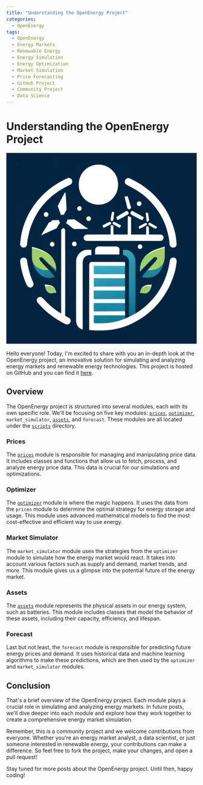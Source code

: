 ```yaml
---
title: "Understanding the OpenEnergy Project"
categories:
  - OpenEnergy
tags:
  - OpenEnergy
  - Energy Markets
  - Renewable Energy
  - Energy Simulation
  - Energy Optimization
  - Market Simulation
  - Price Forecasting
  - GitHub Project
  - Community Project
  - Data Science
---
```

# Understanding the OpenEnergy Project

![OpenEnergy Logo](https://github.com/koulakhilesh/OpenEnergy/blob/master/images/logo_oe.png)

Hello everyone! Today, I'm excited to share with you an in-depth look at the OpenEnergy project, an innovative solution for simulating and analyzing energy markets and renewable energy technologies. This project is hosted on GitHub and you can find it [here](https://github.com/koulakhilesh/OpenEnergy/).

## Overview

The OpenEnergy project is structured into several modules, each with its own specific role. We'll be focusing on five key modules: [`prices`](https://github.com/koulakhilesh/OpenEnergy/tree/master/scripts/prices), [`optimizer`](https://github.com/koulakhilesh/OpenEnergy/tree/master/scripts/optimizer), `market_simulator`, [`assets`](https://github.com/koulakhilesh/OpenEnergy/tree/master/scripts/assets), and `forecast`. These modules are all located under the [`scripts`](https://github.com/koulakhilesh/OpenEnergy/tree/main/scripts) directory.

### Prices

The [`prices`](https://github.com/koulakhilesh/OpenEnergy/tree/master/scripts/prices) module is responsible for managing and manipulating price data. It includes classes and functions that allow us to fetch, process, and analyze energy price data. This data is crucial for our simulations and optimizations.

### Optimizer

The [`optimizer`](https://github.com/koulakhilesh/OpenEnergy/tree/master/scripts/optimizer) module is where the magic happens. It uses the data from the `prices` module to determine the optimal strategy for energy storage and usage. This module uses advanced mathematical models to find the most cost-effective and efficient way to use energy.

### Market Simulator

The `market_simulator` module uses the strategies from the `optimizer` module to simulate how the energy market would react. It takes into account various factors such as supply and demand, market trends, and more. This module gives us a glimpse into the potential future of the energy market.

### Assets

The [`assets`](https://github.com/koulakhilesh/OpenEnergy/tree/master/scripts/assets) module represents the physical assets in our energy system, such as batteries. This module includes classes that model the behavior of these assets, including their capacity, efficiency, and lifespan.

### Forecast

Last but not least, the `forecast` module is responsible for predicting future energy prices and demand. It uses historical data and machine learning algorithms to make these predictions, which are then used by the `optimizer` and `market_simulator` modules.

## Conclusion

That's a brief overview of the OpenEnergy project. Each module plays a crucial role in simulating and analyzing energy markets. In future posts, we'll dive deeper into each module and explore how they work together to create a comprehensive energy market simulation.

Remember, this is a community project and we welcome contributions from everyone. Whether you're an energy market analyst, a data scientist, or just someone interested in renewable energy, your contributions can make a difference. So feel free to fork the project, make your changes, and open a pull request!

Stay tuned for more posts about the OpenEnergy project. Until then, happy coding!